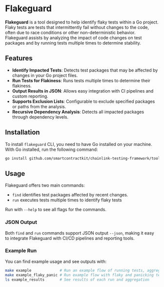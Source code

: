 # Flakeguard

**Flakeguard** is a tool designed to help identify flaky tests within a Go project. Flaky tests are tests that intermittently fail without changes to the code, often due to race conditions or other non-deterministic behavior. Flakeguard assists by analyzing the impact of code changes on test packages and by running tests multiple times to determine stability.

## Features

- **Identify Impacted Tests**: Detects test packages that may be affected by changes in your Go project files.
- **Run Tests for Flakiness**: Runs tests multiple times to determine their flakiness.
- **Output Results in JSON**: Allows easy integration with CI pipelines and custom reporting.
- **Supports Exclusion Lists**: Configurable to exclude specified packages or paths from the analysis.
- **Recursive Dependency Analysis**: Detects all impacted packages through dependency levels.

## Installation

To install `flakeguard` CLI, you need to have Go installed on your machine. With Go installed, run the following command:

```sh
go install github.com/smartcontractkit/chainlink-testing-framework/tools/flakeguard@latest
```

## Usage

Flakeguard offers two main commands:

- `find` identifies test packages affected by recent changes.
- `run` executes tests multiple times to identify flaky tests

Run with `--help` to see all flags for the commands.

### JSON Output

Both `find` and `run` commands support JSON output `--json`, making it easy to integrate Flakeguard with CI/CD pipelines and reporting tools.

### Example Run

You can find example usage and see outputs with:

```sh
make example             # Run an example flow of running tests, aggregating results, and reporting them to GitHub
make example_flaky_panic # Run example flow with flaky and panicking tests
ls example_results       # See results of each run and aggregation
```
